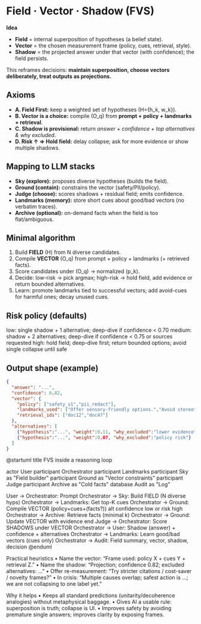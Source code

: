 # Field · Vector · Shadow (FVS)

**Idea**  
- **Field** = internal superposition of hypotheses (a belief state).  
- **Vector** = the chosen measurement frame (policy, cues, retrieval, style).  
- **Shadow** = the projected answer under that vector (with confidence); the field persists.

This reframes decisions: **maintain superposition, choose vectors deliberately, treat outputs as projections.**

## Axioms
- **A. Field First:** keep a weighted set of hypotheses \(H=\{h_k, w_k\}\).  
- **B. Vector is a choice:** compile \(O_q\) from **prompt + policy + landmarks + retrieval**.  
- **C. Shadow is provisional:** return *answer + confidence + top alternatives & why excluded*.  
- **D. Risk ↑ ⇒ Hold field:** delay collapse; ask for more evidence or show multiple shadows.

## Mapping to LLM stacks
- **Sky (explore):** proposes diverse hypotheses (builds the field).  
- **Ground (contain):** constrains the vector (safety/PII/policy).  
- **Judge (choose):** scores shadows + residual field; emits confidence.  
- **Landmarks (memory):** store short cues about good/bad vectors (no verbatim traces).  
- **Archive (optional):** on-demand facts when the field is too flat/ambiguous.

## Minimal algorithm
1) Build **FIELD** \(H\) from N diverse candidates.  
2) Compile **VECTOR** \(O_q\) from prompt + policy + landmarks (+ retrieved facts).  
3) Score candidates under \(O_q\) → normalized \(p_k\).  
4) Decide: low-risk → pick argmax; high-risk → hold field, add evidence or return bounded alternatives.  
5) Learn: promote landmarks tied to successful vectors; add avoid-cues for harmful ones; decay unused cues.

## Risk policy (defaults)

low: single shadow + 1 alternative; deep-dive if confidence < 0.70
medium: shadow + 2 alternatives; deep-dive if confidence < 0.75 or sources requested
high: hold field; deep-dive first; return bounded options; avoid single collapse until safe

## Output shape (example)
```json
{
  "answer": "...",
  "confidence": 0.82,
  "vector": {
    "policy": ["safety_v1","pii_redact"],
    "landmarks_used": ["Offer sensory-friendly options.","Avoid stereotypes."],
    "retrieval_ids": ["doc12","doc47"]
  },
  "alternatives": [
    {"hypothesis":"...", "weight":0.11, "why_excluded":"lower evidence"},
    {"hypothesis":"...", "weight":0.07, "why_excluded":"policy risk"}
  ]
}
```

@startuml
title FVS inside a reasoning loop

actor User
participant Orchestrator
participant Landmarks
participant Sky as "Field builder"
participant Ground as "Vector constraints"
participant Judge
participant Archive as "Cold facts"
database Audit as "Log"

User -> Orchestrator: Prompt
Orchestrator -> Sky: Build FIELD (N diverse hyps)
Orchestrator -> Landmarks: Get top-K cues
Orchestrator -> Ground: Compile VECTOR (policy+cues+(facts?))
alt confidence low or risk high
  Orchestrator -> Archive: Retrieve facts (minimal k)
  Orchestrator -> Ground: Update VECTOR with evidence
end
Judge -> Orchestrator: Score SHADOWS under VECTOR
Orchestrator -> User: Shadow (answer) + confidence + alternatives
Orchestrator -> Landmarks: Learn good/bad vectors (cues only)
Orchestrator -> Audit: Field summary, vector, shadow, decision
@enduml

Practical heuristics
	•	Name the vector: “Frame used: policy X + cues Y + retrieval Z.”
	•	Name the shadow: “Projection; confidence 0.82; excluded alternatives: …”
	•	Offer re-measurement: “Try stricter citations / cost-saver / novelty frames?”
	•	In crisis: “Multiple causes overlap; safest action is …; we are not collapsing to one label yet.”

Why it helps
	•	Keeps all standard predictions (unitarity/decoherence analogies) without metaphysical baggage.
	•	Gives AI a usable rule: superposition is truth; collapse is UI.
	•	Improves safety by avoiding premature single answers; improves clarity by exposing frames.
